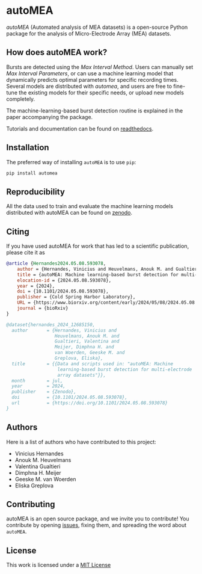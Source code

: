 # autoMEA

*autoMEA* (Automated analysis of MEA datasets) is a open-source Python package for the analysis of Micro-Electrode Array (MEA) datasets. 

## How does autoMEA work?

Bursts are detected using the *Max Interval Method*. Users can manually set *Max Interval Parameters*, or can use a machine learning model that dynamically predicts optimal parameters for specific recording times. Several models are distributed with *automea*, and users are free to fine-tune the existing models for their specific needs, or upload new models completely.  

The machine-learning-based burst detection routine is explained in the paper accompanying the package. 

Tutorials and documentation can be found on [readthedocs](https://automea.readthedocs.io).


## Installation

The preferred way of installing `autoMEA` is to use `pip`:


```bash
pip install automea
```

## Reproducibility

All the data used to train and evaluate the machine learning models distributed with autoMEA can be found on [zenodo](https://zenodo.org/records/12685150).

## Citing

If you have used autoMEA for work that has led to a scientific publication, please cite it as

```bibtex
@article {Hernandes2024.05.08.593078,
	author = {Hernandes, Vinicius and Heuvelmans, Anouk M. and Gualtieri, Valentina and Meijer, Dimphna H. and van Woerden, Geeske M. and Greplova, Eliska},
	title = {autoMEA: Machine learning-based burst detection for multi-electrode array datasets},
	elocation-id = {2024.05.08.593078},
	year = {2024},
	doi = {10.1101/2024.05.08.593078},
	publisher = {Cold Spring Harbor Laboratory},
	URL = {https://www.biorxiv.org/content/early/2024/05/08/2024.05.08.593078},
	journal = {bioRxiv}
}

@dataset{hernandes_2024_12685150,
  author       = {Hernandes, Vinicius and
                  Heuvelmans, Anouk M. and
                  Gualtieri, Valentina and
                  Meijer, Dimphna H. and
                  van Woerden, Geeske M. and
                  Greplova, Eliska},
  title        = {{Data and scripts used in: "autoMEA: Machine 
                   learning-based burst detection for multi-electrode
                   array datasets"}},
  month        = jul,
  year         = 2024,
  publisher    = {Zenodo},
  doi          = {10.1101/2024.05.08.593078},
  url          = {https://doi.org/10.1101/2024.05.08.593078}
}
```

## Authors

Here is a list of authors who have contributed to this project:
- Vinicius Hernandes
- Anouk M. Heuvelmans
- Valentina Gualtieri
- Dimphna H. Meijer
- Geeske M. van Woerden
- Eliska Greplova

## Contributing

autoMEA is an open source package, and we invite you to contribute!
You contribute by opening [issues](https://gitlab.com/QMAI/papers/autoMEA),
fixing them, and spreading the word about `autoMEA`.

## License

This work is licensed under a [MIT License](https://opensource.org/licenses/MIT)